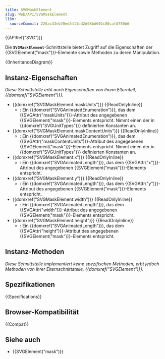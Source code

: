 ```yaml
---
title: SVGMaskElement
slug: Web/API/SVGMaskElement
l10n:
  sourceCommit: 226ac33eb70ed5411dd2d68bd602c80cafd780b6
---
```


{{APIRef("SVG")}}

Die **`SVGMaskElement`**-Schnittstelle bietet Zugriff auf die Eigenschaften der {{SVGElement("mask")}}-Elemente sowie Methoden zu deren Manipulation.

{{InheritanceDiagram}}

## Instanz-Eigenschaften

_Diese Schnittstelle erbt auch Eigenschaften von ihrem Elternteil, {{domxref("SVGElement")}}._

- {{domxref("SVGMaskElement.maskUnits")}} {{ReadOnlyInline}}
  - : Ein {{domxref("SVGAnimatedEnumeration")}}, das dem {{SVGAttr("maskUnits")}}-Attribut des angegebenen {{SVGElement("mask")}}-Elements entspricht. Nimmt einen der in {{domxref("SVGUnitTypes")}} definierten Konstanten an.
- {{domxref("SVGMaskElement.maskContentUnits")}} {{ReadOnlyInline}}
  - : Ein {{domxref("SVGAnimatedEnumeration")}}, das dem {{SVGAttr("maskContentUnits")}}-Attribut des angegebenen {{SVGElement("mask")}}-Elements entspricht. Nimmt einen der in {{domxref("SVGUnitTypes")}} definierten Konstanten an.
- {{domxref("SVGMaskElement.x")}} {{ReadOnlyInline}}
  - : Ein {{domxref("SVGAnimatedLength")}}, das dem {{SVGAttr("x")}}-Attribut des angegebenen {{SVGElement("mask")}}-Elements entspricht.
- {{domxref("SVGMaskElement.y")}} {{ReadOnlyInline}}
  - : Ein {{domxref("SVGAnimatedLength")}}, das dem {{SVGAttr("y")}}-Attribut des angegebenen {{SVGElement("mask")}}-Elements entspricht.
- {{domxref("SVGMaskElement.width")}} {{ReadOnlyInline}}
  - : Ein {{domxref("SVGAnimatedLength")}}, das dem {{SVGAttr("width")}}-Attribut des angegebenen {{SVGElement("mask")}}-Elements entspricht.
- {{domxref("SVGMaskElement.height")}} {{ReadOnlyInline}}
  - : Ein {{domxref("SVGAnimatedLength")}}, das dem {{SVGAttr("height")}}-Attribut des angegebenen {{SVGElement("mask")}}-Elements entspricht.

## Instanz-Methoden

_Diese Schnittstelle implementiert keine spezifischen Methoden, erbt jedoch Methoden von ihrer Elternschnittstelle, {{domxref("SVGElement")}}._

## Spezifikationen

{{Specifications}}

## Browser-Kompatibilität

{{Compat}}

## Siehe auch

- {{SVGElement("mask")}}
